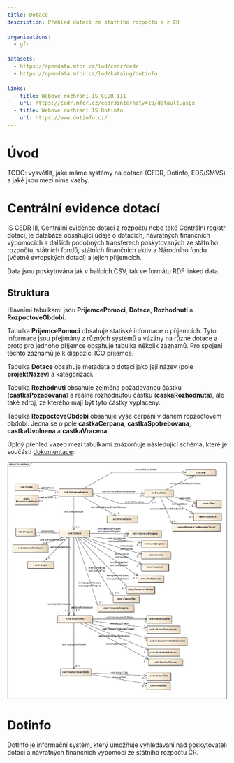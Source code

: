```yaml
---
title: Dotace
description: Přehled dotací ze státního rozpočtu a z EU

organizations:
  - gfr

datasets:
  - https://opendata.mfcr.cz/lod/cedr/cedr
  - https://opendata.mfcr.cz/lod/katalog/dotinfo

links:
  - title: Webové rozhraní IS CEDR III
    url: https://cedr.mfcr.cz/cedr3internetv419/default.aspx
  - title: Webové rozhraní IS Dotinfo
    url: https://www.dotinfo.cz/
---
```


# Úvod

TODO: vysvětlit, jaké máme systémy na dotace (CEDR, Dotinfo, EDS/SMVS) a jaké jsou mezi nima vazby.

# Centrální evidence dotací

IS CEDR III, Centrální evidence dotací z rozpočtu nebo také Centrální registr dotací, je databáze obsahující údaje o dotacích, návratných finančních výpomocích a dalších podobných transferech poskytovaných ze státního rozpočtu, státních fondů, státních finančních aktiv a Národního fondu (včetně evropských dotací) a jejich příjemcích.

Data jsou poskytována jak v balících CSV, tak ve formátu RDF linked data.

## Struktura

Hlavními tabulkami jsou **PrijemcePomoci**, **Dotace**, **Rozhodnuti** a **RozpoctoveObdobi**.

Tabulka **PrijemcePomoci** obsahuje statiské informace o příjemcích. Tyto informace jsou přejímány z různých systémů a vázány na různé dotace a proto pro jednoho příjemce obsahuje tabulka několik záznamů. Pro spojení těchto záznamů je k dispozici IČO příjemce. 

Tabulka **Dotace** obsahuje metadata o dotaci jako její název (pole **projektNazev**) a kategorizaci.

Tabulka **Rozhodnuti** obsahuje zejména požadovanou částku (**castkaPozadovana**) a reálně rozho&shy;dnutou částku (**caskaRozhodnuta**), ale také zdroj, ze kterého mají být tyto částky vyplaceny.

Tabulka **RozpoctoveObdobi** obsahuje výše čerpání v daném ropzočtovém období. Jedná se o pole **castkaCerpana**, **castkaSpotrebovana**, **castkaUvolnena** a **castkaVracena**.

Úplný přehled vazeb mezi tabulkami znázorňuje následující schéma, které je součástí [dokumentace](https://cedropendata.mfcr.cz/c3lod/C3_OpenData%20-%20datov%C3%A1%20sada%20IS%20CEDR%20III.pdf):

[![Struktura IS CEDR III](/assets/content/topics/cedr.png)](/assets/content/topics/cedr.png)

# Dotinfo

DotInfo je informační systém, který umožňuje vyhledávání nad poskytovateli dotací a návratných finančních výpomocí ze státního rozpočtu ČR.
